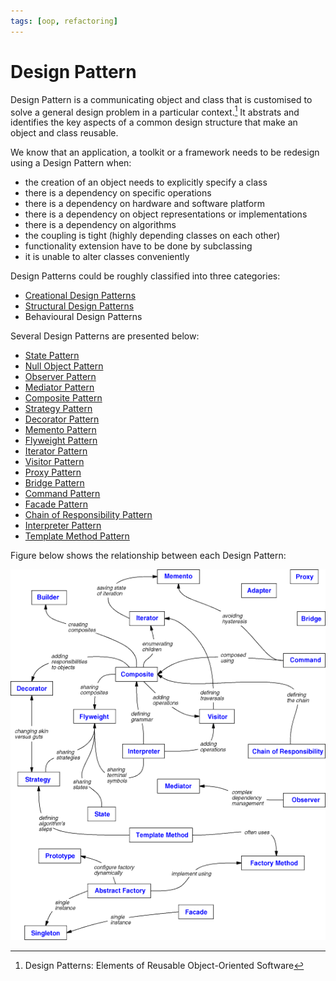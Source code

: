 ```yaml
---
tags: [oop, refactoring]
---
```


# Design Pattern

Design Pattern is a communicating object and class that is customised to solve a
general design problem in a particular context.[^gangOfFour] It abstrats and
identifies the key aspects of a common design structure that make an object and
class reusable.

We know that an application, a toolkit or a framework needs to be redesign using
a Design Pattern when:
- the creation of an object needs to explicitly specify a class
- there is a dependency on specific operations
- there is a dependency on hardware and software platform
- there is a dependency on object representations or implementations
- there is a dependency on algorithms
- the coupling is tight (highly depending classes on each other)
- functionality extension have to be done by subclassing
- it is unable to alter classes conveniently

Design Patterns could be roughly classified into three categories:
- [Creational Design Patterns](202304291216.md)
- [Structural Design Patterns](202304291226.md)
- Behavioural Design Patterns

Several Design Patterns are presented below:
- [State Pattern](202210211637.md)
- [Null Object Pattern](202211162216.md)
- [Observer Pattern](202211231132.md)
- [Mediator Pattern](202211241530.md)
- [Composite Pattern](202302101843.md)
- [Strategy Pattern](202302172008.md)
- [Decorator Pattern](202302232121.md)
- [Memento Pattern](202302232319.md)
- [Flyweight Pattern](202303071312.md)
- [Iterator Pattern](202303131007.md)
- [Visitor Pattern](202303071231.md)
- [Proxy Pattern](202303132109.md)
- [Bridge Pattern](202303261633.md)
- [Command Pattern](202304081543.md)
- [Facade Pattern](202304291155.md)
- [Chain of Responsibility Pattern](202306231904.md)
- [Interpreter Pattern](202306231912.md)
- [Template Method Pattern](202306232036.md)

Figure below shows the relationship between each Design Pattern:

![design patterns' relationships](./pic/design-patterns-relationships-graph.bmp)

[^gangOfFour]: Design Patterns: Elements of Reusable Object-Oriented Software
